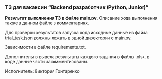 ### **ТЗ для вакансии “Backend разработчик (Python, Junior)”**

**Результат выполнения ТЗ в файле main.py.**
Описание хода выполнения также в данном файле в комментариях.

Для проверки результатов запуска кода исходные данные из файла trial_task.json должны лежать в одной директории с main.py.

Зависимости в файле requirements.txt.

Дополнительно вывела результаты каждого задания в файлы .xlsx, в коде данные части закомментированы.


Исполнитель: Виктория Гонтаренко